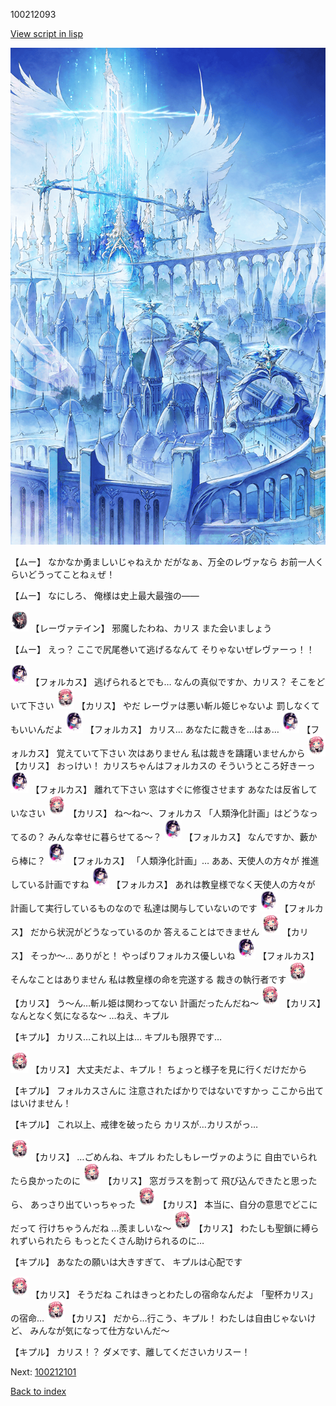 100212093

[View script in lisp](../scripts/100212093.txt)

![angel_world.png](../images/backgrounds/angel_world.png)

【ムー】
なかなか勇ましいじゃねえか
だがなぁ、万全のレヴァなら
お前一人くらいどうってことねぇぜ！

【ムー】
なにしろ、
俺様は史上最大最強の――

<img src="../images/units/3100211.png" alt="3100211.png" height="34"/>
【レーヴァテイン】
邪魔したわね、カリス
また会いましょう

【ムー】
えっ？
ここで尻尾巻いて逃げるなんて
そりゃないぜレヴァーっ！！

<img src="../images/units/3301811.png" alt="3301811.png" height="34"/>
【フォルカス】
逃げられるとでも…
なんの真似ですか、カリス？
そこをどいて下さい

<img src="../images/units/3602511.png" alt="3602511.png" height="34"/>
【カリス】
やだ
レーヴァは悪い斬ル姫じゃないよ
罰しなくてもいいんだよ

<img src="../images/units/3301811.png" alt="3301811.png" height="34"/>
【フォルカス】
カリス…
あなたに裁きを…はぁ…

<img src="../images/units/3301811.png" alt="3301811.png" height="34"/>
【フォルカス】
覚えていて下さい
次はありません
私は裁きを躊躇いませんから

<img src="../images/units/3602511.png" alt="3602511.png" height="34"/>
【カリス】
おっけい！
カリスちゃんはフォルカスの
そういうところ好きーっ

<img src="../images/units/3301811.png" alt="3301811.png" height="34"/>
【フォルカス】
離れて下さい
窓はすぐに修復させます
あなたは反省していなさい

<img src="../images/units/3602511.png" alt="3602511.png" height="34"/>
【カリス】
ね～ね～、フォルカス
「人類浄化計画」はどうなってるの？
みんな幸せに暮らせてる～？

<img src="../images/units/3301811.png" alt="3301811.png" height="34"/>
【フォルカス】
なんですか、藪から棒に？

<img src="../images/units/3301811.png" alt="3301811.png" height="34"/>
【フォルカス】
「人類浄化計画」…
ああ、天使人の方々が
推進している計画ですね

<img src="../images/units/3301811.png" alt="3301811.png" height="34"/>
【フォルカス】
あれは教皇様でなく天使人の方々が
計画して実行しているものなので
私達は関与していないのです

<img src="../images/units/3301811.png" alt="3301811.png" height="34"/>
【フォルカス】
だから状況がどうなっているのか
答えることはできません

<img src="../images/units/3602511.png" alt="3602511.png" height="34"/>
【カリス】
そっか～…
ありがと！
やっぱりフォルカス優しいね

<img src="../images/units/3301811.png" alt="3301811.png" height="34"/>
【フォルカス】
そんなことはありません
私は教皇様の命を完遂する
裁きの執行者です

<img src="../images/units/3602511.png" alt="3602511.png" height="34"/>
【カリス】
う～ん…斬ル姫は関わってない
計画だったんだね～

<img src="../images/units/3602511.png" alt="3602511.png" height="34"/>
【カリス】
なんとなく気になるな～
…ねえ、キプル

【キプル】
カリス…これ以上は…
キプルも限界です…

<img src="../images/units/3602511.png" alt="3602511.png" height="34"/>
【カリス】
大丈夫だよ、キプル！
ちょっと様子を見に行くだけだから

【キプル】
フォルカスさんに
注意されたばかりではないですかっ
ここから出てはいけません！

【キプル】
これ以上、戒律を破ったら
カリスが…カリスがっ…

<img src="../images/units/3602511.png" alt="3602511.png" height="34"/>
【カリス】
…ごめんね、キプル
わたしもレーヴァのように
自由でいられたら良かったのに

<img src="../images/units/3602511.png" alt="3602511.png" height="34"/>
【カリス】
窓ガラスを割って
飛び込んできたと思ったら、
あっさり出ていっちゃった

<img src="../images/units/3602511.png" alt="3602511.png" height="34"/>
【カリス】
本当に、自分の意思でどこにだって
行けちゃうんだね
…羨ましいな～

<img src="../images/units/3602511.png" alt="3602511.png" height="34"/>
【カリス】
わたしも聖鎖に縛られずいられたら
もっとたくさん助けられるのに…

【キプル】
あなたの願いは大きすぎて、
キプルは心配です

<img src="../images/units/3602511.png" alt="3602511.png" height="34"/>
【カリス】
そうだね
これはきっとわたしの宿命なんだよ
「聖杯カリス」の宿命…

<img src="../images/units/3602511.png" alt="3602511.png" height="34"/>
【カリス】
だから…行こう、キプル！
わたしは自由じゃないけど、
みんなが気になって仕方ないんだ～

【キプル】
カリス！？
ダメです、離してくださいカリスー！

Next: [100212101](100212101.md)

[Back to index](index.md)
